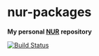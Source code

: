 # nur-packages

**My personal [NUR](https://github.com/nix-community/NUR) repository**

[![Build Status](https://travis-ci.com/neumantm/nur-packages.svg?branch=master)](https://travis-ci.com/neumantm/nur-packages)


